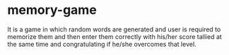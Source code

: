 # memory-game
It is a game in which random words are generated and user is required to memorize them and then enter them correctly with his/her score tallied at the same time and congratulating if he/she overcomes that level. 
